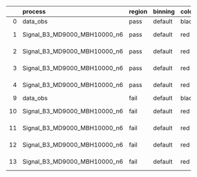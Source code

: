 |    | process                      | region   | binning   | color   | process_type   |   scale | variation   | source_filename                                                       | source_histname    | alias                        | title     |   combine_idx |     lnN |   shapes | syst_type   | direction   | variation_alias   |
|---:|:-----------------------------|:---------|:----------|:--------|:---------------|--------:|:------------|:----------------------------------------------------------------------|:-------------------|:-----------------------------|:----------|--------------:|--------:|---------:|:------------|:------------|:------------------|
|  0 | data_obs                     | pass     | default   | black   | DATA           |       1 | nominal     | ./histograms_for_2DAlphabet_v18//BH_Data.root                         | hpass              | Data                         | Data      |           nan | nan     |      nan | nan         | nan         | nan               |
|  1 | Signal_B3_MD9000_MBH10000_n6 | pass     | default   | red     | SIGNAL         |       1 | lumi        | ./histograms_for_2DAlphabet_v18//BH_Signal_B3_MD9000_MBH10000_n6.root | hpass              | Signal_B3_MD9000_MBH10000_n6 | BH signal |           nan |   1.016 |      nan | lnN         | nan         | nan               |
|  2 | Signal_B3_MD9000_MBH10000_n6 | pass     | default   | red     | SIGNAL         |       1 | SVM         | ./histograms_for_2DAlphabet_v18//BH_Signal_B3_MD9000_MBH10000_n6.root | hpass_SVMsyst_up   | Signal_B3_MD9000_MBH10000_n6 | BH signal |           nan | nan     |        1 | shapes      | Up          | SVMsyst           |
|  3 | Signal_B3_MD9000_MBH10000_n6 | pass     | default   | red     | SIGNAL         |       1 | SVM         | ./histograms_for_2DAlphabet_v18//BH_Signal_B3_MD9000_MBH10000_n6.root | hpass_SVMsyst_down | Signal_B3_MD9000_MBH10000_n6 | BH signal |           nan | nan     |        1 | shapes      | Down        | SVMsyst           |
|  4 | Signal_B3_MD9000_MBH10000_n6 | pass     | default   | red     | SIGNAL         |       1 | nominal     | ./histograms_for_2DAlphabet_v18//BH_Signal_B3_MD9000_MBH10000_n6.root | hpass              | Signal_B3_MD9000_MBH10000_n6 | BH signal |           nan | nan     |      nan | nan         | nan         | nan               |
|  9 | data_obs                     | fail     | default   | black   | DATA           |       1 | nominal     | ./histograms_for_2DAlphabet_v18//BH_Data.root                         | hfail              | Data                         | Data      |           nan | nan     |      nan | nan         | nan         | nan               |
| 10 | Signal_B3_MD9000_MBH10000_n6 | fail     | default   | red     | SIGNAL         |       1 | lumi        | ./histograms_for_2DAlphabet_v18//BH_Signal_B3_MD9000_MBH10000_n6.root | hfail              | Signal_B3_MD9000_MBH10000_n6 | BH signal |           nan |   1.016 |      nan | lnN         | nan         | nan               |
| 11 | Signal_B3_MD9000_MBH10000_n6 | fail     | default   | red     | SIGNAL         |       1 | SVM         | ./histograms_for_2DAlphabet_v18//BH_Signal_B3_MD9000_MBH10000_n6.root | hfail_SVMsyst_up   | Signal_B3_MD9000_MBH10000_n6 | BH signal |           nan | nan     |        1 | shapes      | Up          | SVMsyst           |
| 12 | Signal_B3_MD9000_MBH10000_n6 | fail     | default   | red     | SIGNAL         |       1 | SVM         | ./histograms_for_2DAlphabet_v18//BH_Signal_B3_MD9000_MBH10000_n6.root | hfail_SVMsyst_down | Signal_B3_MD9000_MBH10000_n6 | BH signal |           nan | nan     |        1 | shapes      | Down        | SVMsyst           |
| 13 | Signal_B3_MD9000_MBH10000_n6 | fail     | default   | red     | SIGNAL         |       1 | nominal     | ./histograms_for_2DAlphabet_v18//BH_Signal_B3_MD9000_MBH10000_n6.root | hfail              | Signal_B3_MD9000_MBH10000_n6 | BH signal |           nan | nan     |      nan | nan         | nan         | nan               |